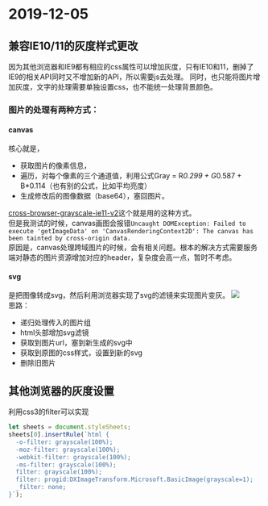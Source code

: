 # 2019-12-05

## 兼容IE10/11的灰度样式更改

因为其他浏览器和IE9都有相应的css属性可以增加灰度，只有IE10和11，删掉了IE9的相关API同时又不增加新的API，所以需要js去处理。
同时，也只能将图片增加灰度，文字的处理需要单独设置css，也不能统一处理背景颜色。

### 图片的处理有两种方式：
#### canvas  
  核心就是，
  - 获取图片的像素信息，
  - 遍历，对每个像素的三个通道值，利用公式Gray = R*0.299 + G*0.587 + B*0.114（也有别的公式，比如平均亮度）
  - 生成修改后的图像数据（base64），塞回图片。

  [cross-browser-grayscale-ie11-v2](http://www.majas-lapu-izstrade.lv/cross-browser-grayscale-ie11-v2/)这个就是用的这种方式。  
  但是我测试的时候，canvas画图会报错`Uncaught DOMException: Failed to execute 'getImageData' on 'CanvasRenderingContext2D': The canvas has been tainted by cross-origin data.`  
  原因是，canvas处理跨域图片的时候，会有相关问题。根本的解决方式需要服务端对静态的图片资源增加对应的header，复杂度会高一点，暂时不考虑。

#### svg
是把图像转成svg，然后利用浏览器实现了svg的滤镜来实现图片变灰。
![](/note/2019-12-17-13-41-27.png)  
思路：
- 递归处理传入的图片组
- html头部增加svg滤镜
- 获取到图片url，塞到新生成的svg中
- 获取到原图的css样式，设置到新的svg
- 删除旧图片

## 其他浏览器的灰度设置
利用css3的filter可以实现
```js
let sheets = document.styleSheets;
sheets[0].insertRule(`html {
  -o-filter: grayscale(100%);
  -moz-filter: grayscale(100%);
  -webkit-filter: grayscale(100%);
  -ms-filter: grayscale(100%);
  filter: grayscale(100%);
  filter: progid:DXImageTransform.Microsoft.BasicImage(grayscale=1);
  _filter: none;
}`);
```
